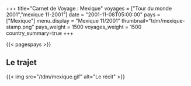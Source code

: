 +++
title="Carnet de Voyage : Mexique"
voyages = ["Tour du monde 2001","mexique 11-2001"]
date = "2001-11-08T05:00:00"
pays = ["Mexique"]
menu_display = "Mexique 11/2001"
thumbnail="tdm/mexique-stamp.png"
pays_weight = 1500
voyages_weight = 1500
country_summary=true
+++

{{< pagespays >}}
## Le trajet
{{< img src="/tdm/mexique.gif" alt="Le récit" >}}